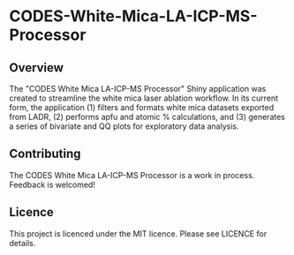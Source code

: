 # CODES-White-Mica-LA-ICP-MS-Processor

## Overview
The "CODES White Mica LA-ICP-MS Processor" Shiny application was created to streamline the white mica laser ablation workflow. In its current form, the application (1) filters and formats white mica datasets exported from LADR, (2) performs apfu and atomic % calculations, and (3) generates a series of bivariate and QQ plots for exploratory data analysis.

## Contributing
The CODES White Mica LA-ICP-MS Processor is a work in process. Feedback is welcomed!

## Licence
This project is licenced under the MIT licence. Please see LICENCE for details.



